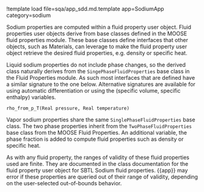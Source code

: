 !template load file=sqa/app_sdd.md.template app=SodiumApp category=sodium

Sodium properties are computed within a fluid property user object. Fluid properties user objects derive
from base classes defined in the MOOSE fluid properties module. These base classes define interfaces that other
objects, such as Materials, can leverage to make the fluid property user object retrieve the desired fluid properties,
e.g. density or specific heat.

Liquid sodium properties do not include phase changes, so the derived class naturally
derives from the `SingePhaseFluidProperties` base class in the Fluid Properties module.
As such most interfaces that are defined have a similar signature to the one below. Alternative signatures are available for using automatic differentiation or using the (specific volume, specific enthalpy) variables.

```
rho_from_p_T(Real pressure, Real temperature)
```

Vapor sodium properties share the same `SinglePhaseFluidProperties` base class. The two phase properties inherit from the `TwoPhaseFluidProperties`
base class from the MOOSE Fluid Properties. An additional variable, the phase fraction is added to compute fluid properties such as density or specific heat.

As with any fluid property, the ranges of validity of these fluid properties used are finite. They are documented in the class documentation
for the fluid property user object for SBTL Sodium fluid properties. {{app}} may error if these properties are queried out
of their range of validity, depending on the user-selected out-of-bounds behavior.
